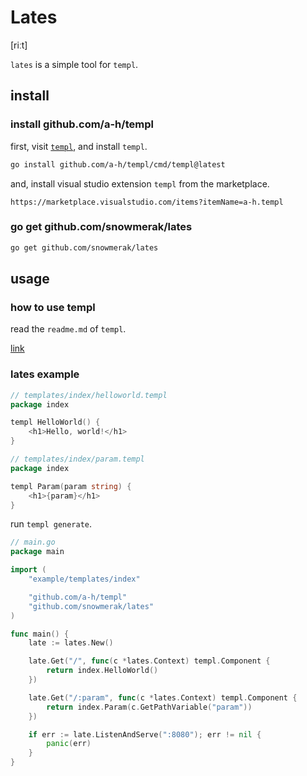 # Lates

[riːt]

`lates` is a simple tool for `templ`.

## install

### install github.com/a-h/templ

first, visit [`templ`](https://github.com/a-h/templ), and install `templ`.

```bash
go install github.com/a-h/templ/cmd/templ@latest
```

and, install visual studio extension `templ` from the marketplace.

`https://marketplace.visualstudio.com/items?itemName=a-h.templ`

### go get github.com/snowmerak/lates

```bash
go get github.com/snowmerak/lates
```

## usage

### how to use templ

read the `readme.md` of `templ`.

[link](https://github.com/a-h/templ/blob/main/README.md)

### lates example

```go
// templates/index/helloworld.templ
package index

templ HelloWorld() {
    <h1>Hello, world!</h1>
}
```

```go
// templates/index/param.templ
package index

templ Param(param string) {
    <h1>{param}</h1>
}
```

run `templ generate`.

```go
// main.go
package main

import (
	"example/templates/index"

	"github.com/a-h/templ"
	"github.com/snowmerak/lates"
)

func main() {
	late := lates.New()

	late.Get("/", func(c *lates.Context) templ.Component {
		return index.HelloWorld()
	})

	late.Get("/:param", func(c *lates.Context) templ.Component {
		return index.Param(c.GetPathVariable("param"))
	})

	if err := late.ListenAndServe(":8080"); err != nil {
		panic(err)
	}
}

```
